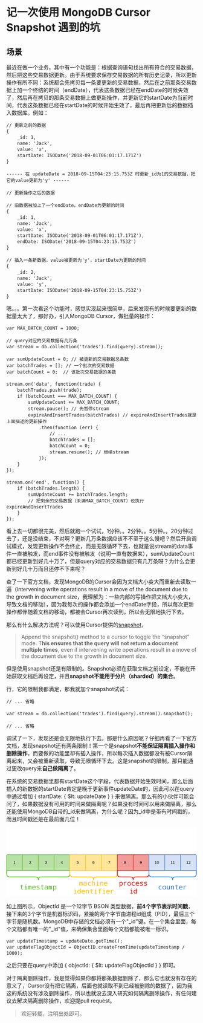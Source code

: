 # 记一次使用 MongoDB Cursor Snapshot 遇到的坑 #

## 场景 ##

最近在做一个业务，其中有一个功能是：根据查询语句找出所有符合的交易数据，然后把这些交易数据更新。由于系统要求保存交易数据的所有历史记录，所以更新操作有所不同：系统都会先拷贝每一条要更新的交易数据，然后在之前那条交易数据上加一个终结的时间（endDate），代表这条数据已经在endDate的时候失效了，然后再在拷贝的那条交易数据上做更新操作，并更新它的startDate为当前时间，代表这条数据已经在startDate的时候开始生效了，最后再把更新后的数据插入数据库。例如：
```
// 更新之前的数据
{
    _id: 1,
    name: 'Jack',
    value: 'x',
    startDate: ISODate('2018-09-01T06:01:17.171Z')
}

------ 在 updateDate = 2018-09-15T04:23:15.753Z 时更新_id为1的交易数据，把它的value更新为'y' ------

// 更新操作之后的数据

// 旧数据被加上了一个endDate，endDate为更新的时间
{
    _id: 1,
    name: 'Jack',
    value: 'x',
    startDate: ISODate('2018-09-01T06:01:17.171Z'),
	endDate: ISODate('2018-09-15T04:23:15.753Z')
}

// 插入一条新数据，value被更新为'y'，startDate为更新的时间
{
    _id: 2,
    name: 'Jack',
    value: 'y',
    startDate: ISODate('2018-09-15T04:23:15.753Z')
}
```

嗯。。。第一次看这个功能时，感觉实现起来很简单，后来发现有的时候要更新的数据量太大了，那好办，引入MongoDB Cursor，做批量的操作：
```
var MAX_BATCH_COUNT = 1000;

// query对应的交易数据有几万条
var stream = db.collection('trades').find(query).stream();

var sumUpdateCount = 0; // 被更新的交易数据总条数
var batchTrades = []; // 一个批次的交易数据
var batchCount = 0;  // 该批次交易数据的条数

stream.on('data', function(trade) {
	batchTrades.push(trade);
	if (batchCount === MAX_BATCH_COUNT) {
		sumUpdateCount += MAX_BATCH_COUNT;
		stream.pause(); // 先暂停stream
		expireAndInsertTrades(batchTrades) // expireAndInsertTrades就是上面描述的更新操作
			.then(function (err) {
				// ...
				batchTrades = [];
				batchCount = 0;
				stream.resume(); // 继续stream
			});
	}
});

stream.on('end', function() {
    if (batchTrades.length) {
		sumUpdateCount += batchTrades.length;
		// 把剩余的交易数据（未满MAX_BATCH_COUNT）也执行expireAndInsertTrades
	}
});

```

看上去一切都很完美，然后就跑一个试试，1分钟。。2分钟。。5分钟。。20分钟过去了，还是没结束，不对啊？更新几万条数据应该不不至于这么慢吧？然后开启调试模式，发现更新操作不会终止，而是无限循环下去，也就是说stream的data事件一直被触发，而end事件没有被触发（说明一直有数据来），sumUpdateCount 都已经更新到好几十万了，但是query对应的交易数据只有几万条呀？为什么会更新到好几十万而且还停不下来呢？

查了一下官方文档，发现MongoDB的Cursor会因为文档大小变大而重新去读取一遍（intervening write operations result in a move of the document due to the growth in document size，我理解为：一些内部的写操作把文档大小变大，导致文档的移动），因为我每次的操作都会添加一个endDate字段，所以每次更新操作都伴随着文档的移动，都被会Cursor再次读到，所以会无限地执行下去。

那么有什么解决方法呢？可以使用Cursor提供的[snapshot](http://www.mongoing.com/docs/reference/method/cursor.snapshot.html)，

> Append the snapshot() method to a cursor to toggle the “snapshot” mode. T**his ensures that the query will not return a document multiple times**, even if intervening write operations result in a move of the document due to the growth in document size.

但是使用snapshot还是有限制的。Snapshot必须在获取文档之前设定，不能在开始获取文档后再设定，并且**snapshot不能用于分片（sharded）的集合**。

行，它的限制我都满足，那我就加个snapshot试试：
```
// ... 省略

var stream = db.collection('trades').find(query).stream().snapshot();

// ... 省略
```

调试了一下，发现还是会无限地执行下去。那是什么原因呢？仔细再看了一下官方文档，发现snapshot还有两条限制！第一个是snapshot**不能保证隔离插入操作和删除操作**，而要做的功能里却有插入操作，所以每次插入数据都没有被Cursor隔离起来，又会被重新读取，导致无限循环下去。这是snapshot的限制，那只能通过更改query来**自己做隔离**了。

在系统的交易数据里都有startDate这个字段，代表数据开始生效时间，那么后面插入的新数据的startDate肯定是晚于更新事件updateDate的，因此可以在query中通过增加 { startDate: { $lt: updateDate } } 来做隔离。那么有的小伙伴可能会问了，如果数据没有可用的时间来做隔离呢？如果没有时间可以用来做隔离，那么还能使用MongoDB自带的_id来做隔离，为什么呢？因为_id中是带有时间戳的，而且时间戳还是在最前面几位！

![](https://github.com/yongjianmeng/blog/blob/master/images/%E8%AE%B0%E4%B8%80%E6%AC%A1%E4%BD%BF%E7%94%A8%20MongoDB%20Cursor%20Snapshot%20%E9%81%87%E5%88%B0%E7%9A%84%E5%9D%91-0.png)

如上图所示，ObjectId 是一个12字节 BSON 类型数据，**前4个字节表示时间戳**，接下来的3个字节是机器标识码，紧接的两个字节由进程id组成（PID），最后三个字节是随机数。MongoDB中存储的文档必须有一个"_id"键。在一个集合里面，每个文档都有唯一的"_id"值，来确保集合里面每个文档都能被唯一标识。
```
var updateTimestamp = updateDate.getTime();
var updateFlagObjectId = ObjectID.createFromTime(updateTimestamp / 1000);
```
之后只要在query中添加 { objectId: { $lt: updateFlagObjectId } } 即可。

对于隔离删除操作，我是觉得如果你都将那条数据删除了，那么它也就没有存在的意义了，Cursor没有把它隔离，后面也就读取不到已经被删除的数据了，因为我这的系统没有涉及删除操作，所以也就没去深入研究如何隔离删除操作，有任何建议去解决隔离删除操作，欢迎提pull request。

> 欢迎转载，注明出处即可。